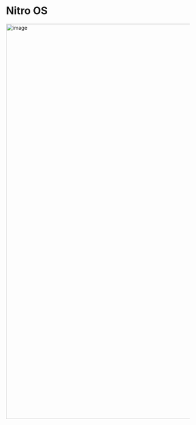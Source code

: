 # Nitro OS

<img width="1920" height="1080" alt="image" src="https://github.com/user-attachments/assets/17c83b9d-84c7-4800-ada3-e672fdf5a341" />
